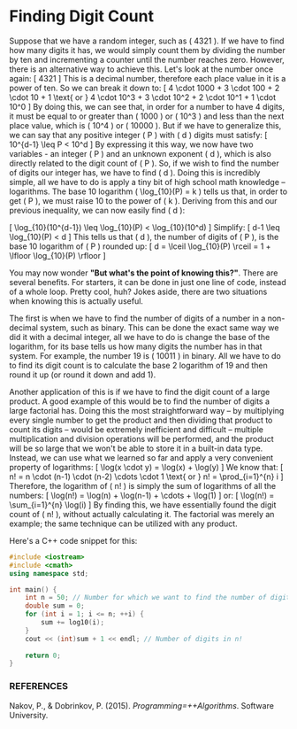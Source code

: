 # Finding Digit Count

Suppose that we have a random integer, such as \( 4321 \). If we have to find how many digits it has, we would simply count them by dividing the number by ten and incrementing a counter until the number reaches zero. However, there is an alternative way to achieve this. Let's look at the number once again:
\[ 4321 \]
This is a decimal number, therefore each place value in it is a power of ten. So we can break it down to:
\[ 
4 \cdot 1000 + 3 \cdot 100 + 2 \cdot 10 + 1 \text{ or } 4 \cdot 10^3 + 3 \cdot 10^2 + 2 \cdot 10^1 + 1 \cdot 10^0 
\]
By doing this, we can see that, in order for a number to have 4 digits, it must be equal to or greater than \( 1000 \) or \( 10^3 \) and less than the next place value, which is \( 10^4 \) or \( 10000 \). But if we have to generalize this, we can say that any positive integer \( P \) with \( d \) digits must satisfy:
\[ 
10^{d-1} \leq P < 10^d 
\]
By expressing it this way, we now have two variables - an integer \( P \) and an unknown exponent \( d \), which is also directly related to the digit count of \( P \). So, if we wish to find the number of digits our integer has, we have to find \( d \). Doing this is incredibly simple, all we have to do is apply a tiny bit of high school math knowledge – logarithms. The base 10 logarithm \( \log_{10}(P) = k \) tells us that, in order to get \( P \), we must raise 10 to the power of \( k \). Deriving from this and our previous inequality, we can now easily find \( d \):

\[ 
\log_{10}(10^{d-1}) \leq \log_{10}(P) < \log_{10}(10^d) 
\]
Simplify:
\[ 
d-1 \leq \log_{10}(P) < d 
\]
This tells us that \( d \), the number of digits of \( P \), is the base 10 logarithm of \( P \) rounded up:
\[ 
d = \lceil \log_{10}(P) \rceil = 1 + \lfloor \log_{10}(P) \rfloor 
\]

You may now wonder **"But what's the point of knowing this?"**. There are several benefits. For starters, it can be done in just one line of code, instead of a whole loop. Pretty cool, huh? Jokes aside, there are two situations when knowing this is actually useful.

The first is when we have to find the number of digits of a number in a non-decimal system, such as binary. This can be done the exact same way we did it with a decimal integer, all we have to do is change the base of the logarithm, for its base tells us how many digits the number has in that system. For example, the number 19 is \( 10011 \) in binary. All we have to do to find its digit count is to calculate the base 2 logarithm of 19 and then round it up (or round it down and add 1). 

Another application of this is if we have to find the digit count of a large product. A good example of this would be to find the number of digits a large factorial has. Doing this the most straightforward way – by multiplying every single number to get the product and then dividing that product to count its digits – would be extremely inefficient and difficult – multiple multiplication and division operations will be performed, and the product will be so large that we won't be able to store it in a built-in data type. Instead, we can use what we learned so far and apply a very convenient property of logarithms:
\[ 
\log(x \cdot y) = \log(x) + \log(y)
\]
We know that:
\[ 
n! = n \cdot (n-1) \cdot (n-2) \cdots \cdot 1 \text{ or } n! = \prod_{i=1}^{n} i
\]
Therefore, the logarithm of \( n! \) is simply the sum of logarithms of all the numbers:
\[ 
\log(n!) = \log(n) + \log(n-1) + \cdots + \log(1) 
\]
or:
\[ 
\log(n!) = \sum_{i=1}^{n} \log(i)
\]
By finding this, we have essentially found the digit count of \( n! \), without actually calculating it. The factorial was merely an example; the same technique can be utilized with any product.

Here's a C++ code snippet for this:
```cpp
#include <iostream>
#include <cmath>
using namespace std;

int main() {
    int n = 50; // Number for which we want to find the number of digits
    double sum = 0;
    for (int i = 1; i <= n; ++i) {
        sum += log10(i);
    }
    cout << (int)sum + 1 << endl; // Number of digits in n!
    
    return 0;
}
```

### REFERENCES

Nakov, P., & Dobrinkov, P. (2015). *Programming=++Algorithms*. Software University.
